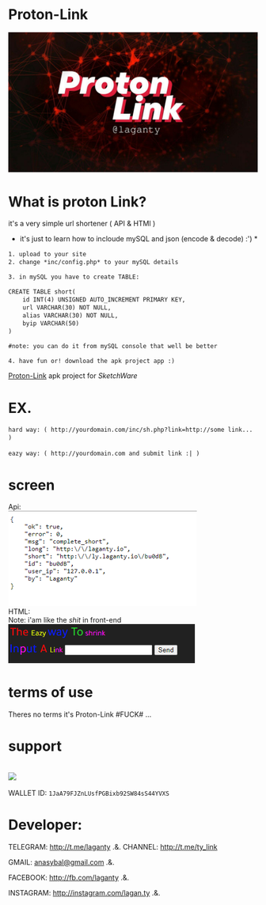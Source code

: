 # Proton-Link
<img src="Proton-Link.jpg"></img><br>

# What is proton Link?
it's a very simple url shortener ( API & HTMl )
* it's just to learn how to incloude mySQL and json (encode & decode) :') *

```
1. upload to your site
2. change *inc/config.php* to your mySQL details
```

```
3. in mySQL you have to create TABLE:
```

```
CREATE TABLE short(
    id INT(4) UNSIGNED AUTO_INCREMENT PRIMARY KEY,
    url VARCHAR(30) NOT NULL,
    alias VARCHAR(30) NOT NULL,
    byip VARCHAR(50)
)
```
```
#note: you can do it from mySQL console that well be better
```

```
4. have fun or! download the apk project app :)
```
[Proton-Link](http://www.mediafire.com/file/i94nkui7zz9zbws/Proton-Link.App.rar/file) apk project for *SketchWare*

# EX.

```
hard way: ( http://yourdomain.com/inc/sh.php?link=http://some link... )

eazy way: ( http://yourdomain.com and submit link :| )
```

# screen
Api:
<br><img src="1.png"></img><br>
HTML: <br>
Note: i'am like the *shit* in front-end
<br><img src="5.png"></img><br>
# terms of use
Theres no terms it's Proton-Link #FUCK#
...
# support
<br><img src="https://laganty.ga/btc.jpg"></img><br>

WALLET ID: `1JaA79FJZnLUsfPGBixb92SW84sS44YVXS`

# Developer:
TELEGRAM: http://t.me/laganty  .&.  CHANNEL: http://t.me/ty_link

GMAIL: anasybal@gmail.com  .&.

FACEBOOK: http://fb.com/laganty  .&.

INSTAGRAM: http://instagram.com/lagan.ty  .&.
